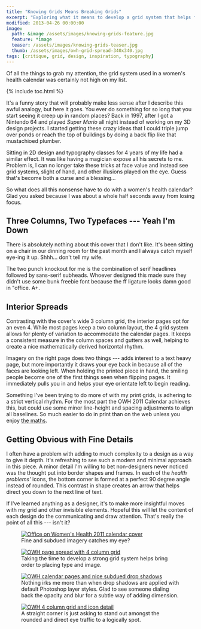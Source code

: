 ```yaml
---
title: "Knowing Grids Means Breaking Grids"
excerpt: "Exploring what it means to develop a grid system that helps facilitate strong design with purpose."
modified: 2013-04-26 00:00:00
image: 
  path: &image /assets/images/knowing-grids-feature.jpg
  feature: *image
  teaser: /assets/images/knowing-grids-teaser.jpg
  thumb: /assets/images/owh-grid-spread-340x340.jpg
tags: [critique, grid, design, inspiration, typography]
---
```


Of all the things to grab my attention, the grid system used in a women's health calendar was certainly not high on my list.

{% include toc.html %}

It's a funny story that will probably make less sense after I describe this awful analogy, but here it goes. You ever do something for so long that you start seeing it creep up in random places? Back in 1997, after I got a Nintendo 64 and played *Super Mario* all night instead of working on my 3D design projects. I started getting these crazy ideas that I could triple jump over ponds or reach the top of buildings by doing a back flip like that mustachioed plumber.

Sitting in 2D design and typography classes for 4 years of my life had a similar effect. It was like having a magician expose all his secrets to me. Problem is, I can no longer take these tricks at face value and instead see grid systems, slight of hand, and other illusions played on the eye. Guess that's become both a curse and a blessing...

So what does all this nonsense have to do with a women's health calendar? Glad you asked because I was about a whole half seconds away from losing focus.

## Three Columns, Two Typefaces --- Yeah I'm Down

There is absolutely nothing about this cover that I don't like. It's been sitting on a chair in our dinning room for the past month and I always catch myself eye-ing it up. Shhh... don't tell my wife.

The two punch knockout for me is the combination of serif headlines followed by sans-serif subheads. Whoever designed this made sure they didn't use some bunk freebie font because the ff ligature looks damn good in "office. A+.

## Interior Spreads

Contrasting with the cover's wide 3 column grid, the interior pages opt for an even 4. While most pages keep a two column layout, the 4 grid system allows for plenty of variation to accommodate the calendar pages. It keeps a consistent measure in the column spaces and gutters as well, helping to create a nice mathematically derived horizontal rhythm.

Imagery on the right page does two things --- adds interest to a text heavy page, but more importantly it draws your eye back in because all of the faces are looking left. When holding the printed piece in hand, the smiling people become one of the first things seen when flipping pages. It immediately pulls you in and helps your eye orientate left to begin reading.

Something I've been trying to do more of with my print grids, is adhering to a strict vertical rhythm. For the most part the OWH 2011 Calendar achieves this, but could use some minor line-height and spacing adjustments to align all baselines. So much easier to do in print than on the web unless you enjoy [the maths](http://www.alistapart.com/articles/settingtypeontheweb).

## Getting Obvious with Fine Details

I often have a problem with adding to much complexity to a design as a way to give it depth. It's refreshing to see such a modern and minimal approach in this piece. A minor detail I'm willing to bet non-designers never noticed was the thought put into border shapes and frames. In each of the *health problems'* icons, the bottom corner is formed at a perfect 90 degree angle instead of rounded. This contrast in shape creates an arrow that helps direct you down to the next line of text.

If I've learned anything as a designer, it's to make more insightful moves with my grid and other invisible elements. Hopeful this will let the content of each design do the communicating and draw attention. That's really the point of all this --- isn't it?

<figure>
    <a href="{{ site.url }}/assets/images/owh-grid-cover-800x452.jpg" title="Calendar cover"><img src="{{ site.url }}/assets/images/owh-grid-cover-300.jpg" alt="Office on Women's Health 2011 calendar cover" /></a>
    <figcaption>Fine and subdued imagery catches my eye?</figcaption>
</figure>

<figure>
    <a href="{{ site.url }}/assets/images/owh-grid-spread-800x454.jpg" title="Example of 4 column grid"><img src="{{ site.url }}/assets/images/owh-grid-spread-300.jpg" alt="OWH page spread with 4 column grid" /></a>
    <figcaption>Taking the time to develop a strong grid system helps bring order to placing type and image.</figcaption>
</figure>

<figure>
    <a href="{{ site.url }}/assets/images/owh-grid-calendar-800x472.jpg" title="Example of subdued drop shadow"><img src="{{ site.url }}/assets/images/owh-grid-calendar-300.jpg" alt="OWH calendar pages and nice subdued drop shadows" /></a>
    <figcaption>Nothing irks me more than when drop shadows are applied with default Photoshop layer styles. Glad to see someone dialing back the opacity and blur for a subtle way of adding dimension.</figcaption>
</figure>

<figure>
    <a href="{{ site.url }}/assets/images/owh-grid-icons-620x298.jpg" title="Detail of icons"><img src="{{ site.url }}/assets/images/owh-grid-icons-300.jpg" alt="OWH 4 column grid and icon detail" /></a>
    <figcaption>A straight corner is just asking to stand out amongst the rounded and direct eye traffic to a logically spot.</figcaption>
</figure>
